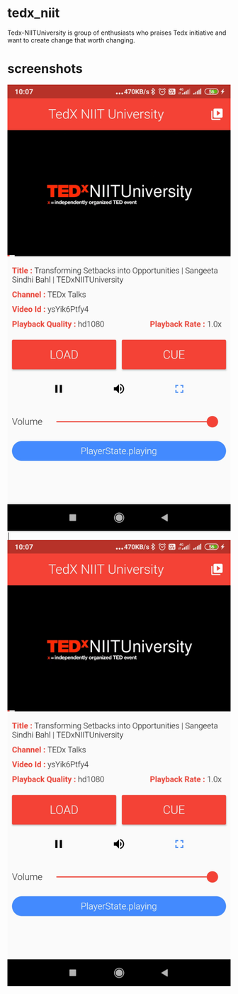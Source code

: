 # tedx_niit

Tedx-NIITUniversity is group of enthusiasts who praises Tedx initiative and want to create change that worth changing.

# screenshots
<img src = "images/Screenshot_2020-02-24-10-07-15-407_com.tedxniituniversity.tedx_niit.jpg" > | <img src = "images/Screenshot_2020-02-24-10-07-15-407_com.tedxniituniversity.tedx_niit.jpg">
